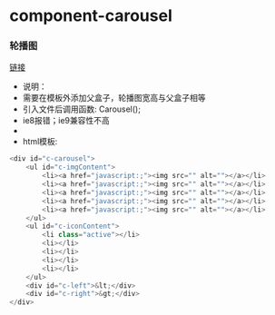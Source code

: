 # component-carousel
### 轮播图
[链接](https://hsiangleev.github.io/component-carousel/carousel.html)

* 说明：
* 需要在模板外添加父盒子，轮播图宽高与父盒子相等
* 引入文件后调用函数: Carousel();
* ie8报错；ie9兼容性不高
* 
* html模板:
``` javascript
<div id="c-carousel">
	<ul id="c-imgContent">
		<li><a href="javascript:;"><img src="" alt=""></a></li>
		<li><a href="javascript:;"><img src="" alt=""></a></li>
		<li><a href="javascript:;"><img src="" alt=""></a></li>
		<li><a href="javascript:;"><img src="" alt=""></a></li>
		<li><a href="javascript:;"><img src="" alt=""></a></li>
	</ul>
	<ul id="c-iconContent">
		<li class="active"></li>
		<li></li>
		<li></li>
		<li></li>
		<li></li>
	</ul>
	<div id="c-left">&lt;</div>
	<div id="c-right">&gt;</div>
</div>
```
